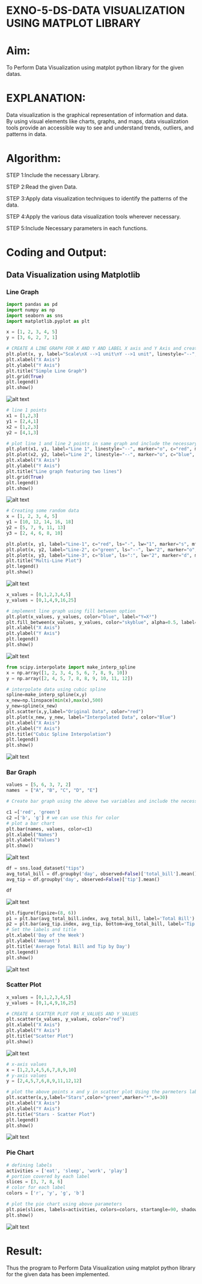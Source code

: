 # EXNO-5-DS-DATA VISUALIZATION USING MATPLOT LIBRARY

# Aim:
  To Perform Data Visualization using matplot python library for the given datas.

# EXPLANATION:
Data visualization is the graphical representation of information and data. By using visual elements like charts, graphs, and maps, data visualization tools provide an accessible way to see and understand trends, outliers, and patterns in data.

# Algorithm:
STEP 1:Include the necessary Library.

STEP 2:Read the given Data.

STEP 3:Apply data visualization techniques to identify the patterns of the data.

STEP 4:Apply the various data visualization tools wherever necessary.

STEP 5:Include Necessary parameters in each functions.

# Coding and Output:

## Data Visualization using Matplotlib

### Line Graph


```python
import pandas as pd
import numpy as np
import seaborn as sns
import matplotlib.pyplot as plt
```

```python
x = [1, 2, 3, 4, 5]
y = [3, 6, 2, 7, 1]
```

```python
# CREATE A LINE GRAPH FOR X AND Y AND LABEL X axis and Y Axis and create a legend
plt.plot(x, y, label="Scale\nX -->1 unit\nY -->1 unit", linestyle="--", marker="o", c="black", mfc="blue")
plt.xlabel("X Axis")
plt.ylabel("Y Axis")
plt.title("Simple Line Graph")
plt.grid(True)
plt.legend()
plt.show() 
```
![alt text](image.png)  

```python
# line 1 points
x1 = [1,2,3]
y1 = [2,4,1]
x2 = [1,2,3]
y2 = [4,1,3]
```

```python
# plot line 1 and line 2 points in same graph and include the necessary parameters
plt.plot(x1, y1, label="Line 1", linestyle="--", marker="o", c="red", mfc="cyan")
plt.plot(x2, y2, label="Line 2", linestyle="--", marker="o", c="blue", mfc="brown")
plt.xlabel("X Axis")
plt.ylabel("Y Axis")
plt.title("Line graph featuring two lines")
plt.grid(True)
plt.legend()
plt.show() 
```
![alt text](image-1.png)  

```python
# Creating some random data
x = [1, 2, 3, 4, 5]
y1 = [10, 12, 14, 16, 18]
y2 = [5, 7, 9, 11, 13]
y3 = [2, 4, 6, 8, 10]
```

```python
plt.plot(x, y1, label="Line-1", c="red", ls="-", lw="1", marker="s", mfc="cyan")
plt.plot(x, y2, label="Line-2", c="green", ls="--", lw="2", marker="o", mfc="magenta")
plt.plot(x, y3, label="Line-3", c="blue", ls=":", lw="2", marker="d", mfc="orange")
plt.title("Multi-Line Plot")
plt.legend() 
plt.show()
```
![alt text](image-2.png)  

```python
x_values = [0,1,2,3,4,5]
y_values = [0,1,4,9,16,25]
```

```python
# implement line graph using fill between option
plt.plot(x_values, y_values, color="blue", label="Y=X²")
plt.fill_between(x_values, y_values, color="skyblue", alpha=0.5, label="Area")
plt.xlabel("X Axis")
plt.ylabel("Y Axis")
plt.legend()
plt.show()
```
![alt text](image-3.png)  

```python
from scipy.interpolate import make_interp_spline
x = np.array([1, 2, 3, 4, 5, 6, 7, 8, 9, 10])
y = np.array([2, 4, 5, 7, 8, 8, 9, 10, 11, 12])
```

```python
# interpolate data using cubic spline
spline=make_interp_spline(x,y)
x_new=np.linspace(min(x),max(x),500)
y_new=spline(x_new)
plt.scatter(x,y,label="Original Data", color="red")
plt.plot(x_new, y_new, label="Interpolated Data", color="Blue")
plt.xlabel("X Axis")
plt.ylabel("Y Axis")
plt.title("Cubic Spline Interpolation")
plt.legend()
plt.show()
```
![alt text](image-4.png)  

### Bar Graph

```python
values = [5, 6, 3, 7, 2]
names  = ["A", "B", "C", "D", "E"]
```

```python
# Create bar graph using the above two variables and include the necessary parameters

c1 =['red', 'green']
c2 =['b', 'g'] # we can use this for color
# plot a bar chart
plt.bar(names, values, color=c1)
plt.xlabel("Names")
plt.ylabel("Values")
plt.show()
```
![alt text](image-5.png)  

```python
df = sns.load_dataset("tips")
avg_total_bill = df.groupby('day', observed=False)['total_bill'].mean()
avg_tip = df.groupby('day', observed=False)['tip'].mean()
```

```python
df
```
![alt text](image-6.png)  

```python
plt.figure(figsize=(8, 6))
p1 = plt.bar(avg_total_bill.index, avg_total_bill, label='Total Bill')
p2 = plt.bar(avg_tip.index, avg_tip, bottom=avg_total_bill, label='Tip')
# Set the labels and title
plt.xlabel('Day of the Week')
plt.ylabel('Amount')
plt.title('Average Total Bill and Tip by Day')
plt.legend()
plt.show()
```
![alt text](image-7.png)  

### Scatter Plot

```python
x_values = [0,1,2,3,4,5]
y_values = [0,1,4,9,16,25]
```

```python
# CREATE A SCATTER PLOT FOR X_VALUES AND Y_VALUES
plt.scatter(x_values, y_values, color="red")
plt.xlabel("X Axis")
plt.ylabel("Y Axis")
plt.title("Scatter Plot")
plt.show()
```
![alt text](image-8.png)  

```python
# x-axis values
x = [1,2,3,4,5,6,7,8,9,10]
# y-axis values
y = [2,4,5,7,6,8,9,11,12,12]
```

```python
# plot the above points x and y in scatter plot Using the parmeters label= "stars", color="green", marker="*", s=30
plt.scatter(x,y,label="Stars",color="green",marker="*",s=30)
plt.xlabel("X Axis")
plt.ylabel("Y Axis")
plt.title("Stars - Scatter Plot")
plt.legend()
plt.show()
```
![alt text](image-9.png)  

### Pie Chart

```python
# defining labels
activities = ['eat', 'sleep', 'work', 'play']
# portion covered by each label
slices = [3, 7, 8, 6]
# color for each label
colors = ['r', 'y', 'g', 'b']
```

```python
# plot the pie chart using above parameters
plt.pie(slices, labels=activities, colors=colors, startangle=90, shadow=True, explode=[0,0.03,0,0])
plt.show()
```
![alt text](image-10.png)  

# Result:
Thus the program to Perform Data Visualization using matplot python library for the given data has been implemented.
